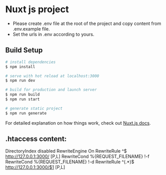 # Nuxt js project

- Please create .env file at the root of the project and copy content from
.env.example file.
- Set the urls in .env according to yours.
## Build Setup

```bash
# install dependencies
$ npm install

# serve with hot reload at localhost:3000
$ npm run dev

# build for production and launch server
$ npm run build
$ npm run start

# generate static project
$ npm run generate
```

For detailed explanation on how things work, check out [Nuxt.js docs](https://nuxtjs.org).

## .htaccess content:
DirectoryIndex disabled
 RewriteEngine On
 RewriteRule ^$ http://127.0.0.1:3000/ [P,L]
 RewriteCond %{REQUEST_FILENAME} !-f
 RewriteCond %{REQUEST_FILENAME} !-d
 RewriteRule ^(.*)$ http://127.0.0.1:3000/$1 [P,L]
